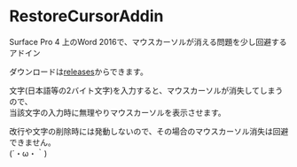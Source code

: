 # RestoreCursorAddin
Surface Pro 4 上のWord 2016で、マウスカーソルが消える問題を少し回避するアドイン  


ダウンロードは[releases](https://github.com/t-miyake/RestoreCursorAddin/releases)からできます。

文字(日本語等の2バイト文字)を入力すると、マウスカーソルが消失してしまうので、  
当該文字の入力時に無理やりマウスカーソルを表示させます。  

改行や文字の削除時には発動しないので、その場合のマウスカーソル消失は回避できません。  
(´・ω・｀)
